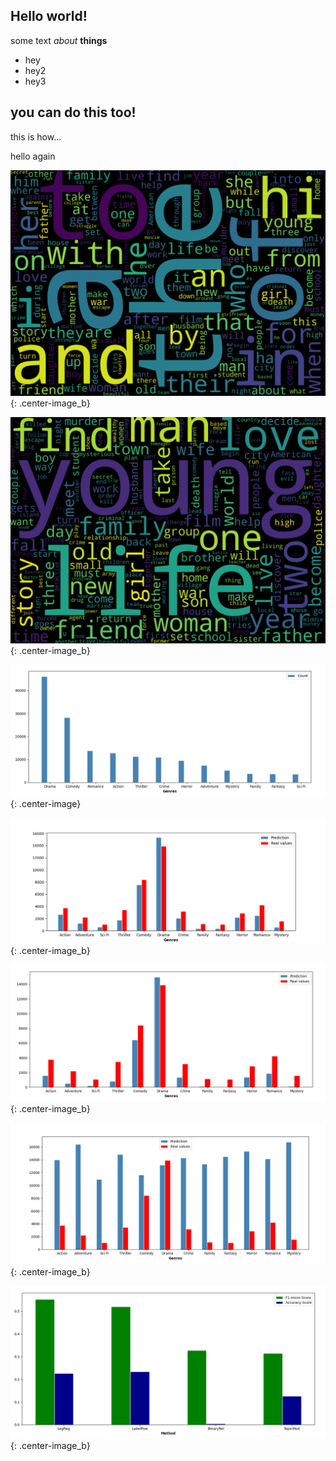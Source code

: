 ## Hello world!

some text _about_ **things**
- hey
- hey2
- hey3


## you can do this too!

this is how...

hello again

![Word Cloud](/images/wordcloud_without_pre.png){: .center-image_b}

![Word Cloud](/images/wordcloud.png){: .center-image_b}

![Word Cloud](/images/genres_graph.png){: .center-image}

![Word Cloud](/images/logisticreg.png){: .center-image_b}

![Word Cloud](/images/LabelPower.png){: .center-image_b}

![Word Cloud](/images/BinaryRel.png){: .center-image_b}

![Word Cloud](/images/scores.png){: .center-image_b}
